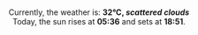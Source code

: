 <p  align="center"><br/>Currently, the weather is: <b> 32°C, <i>scattered clouds</i></b></br>Today, the sun rises at <b>05:36</b> and sets at <b>18:51</b>.</p>